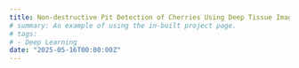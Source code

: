 ```yaml
---
title: Non-destructive Pit Detection of Cherries Using Deep Tissue Imaging for Pit-free Processing (2025-2026, Michigan Cherry Committee, $25K)
# summary: An example of using the in-built project page.
# tags:
# - Deep Learning
date: "2025-05-16T00:00:00Z"
---
```

